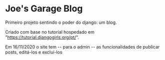 # Joe's Garage Blog

Primeiro projeto sentindo o poder do django: um blog.

Criado com base no tutorial hospedado em "https://tutorial.djangogirls.org/pt/".

Em 16/11/2020 o site tem -- para o admin -- as funcionalidades de publicar posts, editá-los e excluí-los

